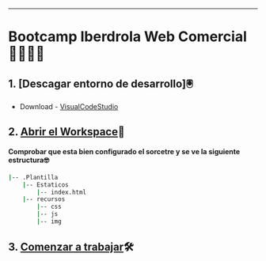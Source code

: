# 
***


 #### 


 #### 
 
 # Bootcamp Iberdrola Web Comercial	:construction_worker_woman::construction_worker_man:

## 1. [Descagar entorno de desarrollo]:trackball:

* Download - [VisualCodeStudio](https://code.visualstudio.com/download)

## 2. [Abrir el Workspace](#technologies):page_with_curl:

#### Comprobar que esta bien configurado el sorcetre y se ve la siguiente estructura:nerd_face:
```bash
|-- .Plantilla
    |-- Estaticos
        |-- index.html
    |-- recursos
        |-- css
        |-- js
        |-- img
```
## 3. [Comenzar a trabajar](#technologies):hammer_and_wrench:
